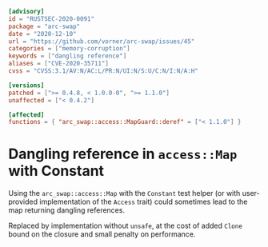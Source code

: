 ```toml
[advisory]
id = "RUSTSEC-2020-0091"
package = "arc-swap"
date = "2020-12-10"
url = "https://github.com/vorner/arc-swap/issues/45"
categories = ["memory-corruption"]
keywords = ["dangling reference"]
aliases = ["CVE-2020-35711"]
cvss = "CVSS:3.1/AV:N/AC:L/PR:N/UI:N/S:U/C:N/I:N/A:H"

[versions]
patched = [">= 0.4.8, < 1.0.0-0", ">= 1.1.0"]
unaffected = ["< 0.4.2"]

[affected]
functions = { "arc_swap::access::MapGuard::deref" = ["< 1.1.0"] }
```

# Dangling reference in `access::Map` with Constant

Using the `arc_swap::access::Map` with the `Constant` test helper (or with
user-provided implementation of the `Access` trait) could sometimes lead to the
map returning dangling references.

Replaced by implementation without `unsafe`, at the cost of added `Clone` bound
on the closure and small penalty on performance.

